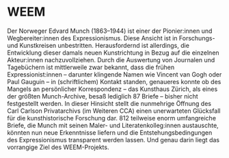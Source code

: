 # WEEM

Der Norweger Edvard Munch (1863–1944) ist einer der Pionier:innen und Wegbereiter:innen des Expressionismus. Diese Ansicht ist in Forschungs- und Kunstkreisen unbestritten. Herausfordernd ist allerdings, die Entwicklung dieser damals neuen Kunstrichtung in Bezug auf die einzelnen Akteur:innen nachzuvollziehen. Durch die Auswertung von Journalen und Tagebüchern ist mittlerweile zwar bekannt, dass die frühen Expressionist:innen – darunter klingende Namen wie Vincent van Gogh oder Paul Gauguin – in (schriftlichem) Kontakt standen, genaueres konnte ob des Mangels an persönlicher Korrespondenz – das Kunsthaus Zürich, als eines der größten Munch-Archive, besaß lediglich 87 Briefe – bisher nicht festgestellt werden. In dieser Hinsicht stellt die nunmehrige Öffnung des Carl Carlson Privatarchivs (im Weiteren CCA) einen unerwarteten Glücksfall für die kunsthistorische Forschung dar. 812 teilweise enorm umfangreiche Briefe, die Munch mit seinen Maler- und Literatenkolleg:innen austauschte, könnten nun neue Erkenntnisse liefern und die Entstehungsbedingungen des Expressionismus transparent werden lassen. Und genau darin liegt das vorrangige Ziel des WEEM-Projekts. 
